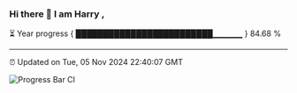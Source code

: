 ### Hi there 👋 I am Harry , 

⏳ Year progress { █████████████████████████▁▁▁▁▁ } 84.68 %

---

⏰ Updated on Tue, 05 Nov 2024 22:40:07 GMT

![Progress Bar CI](https://github.com/duykhang68/duykhang68/workflows/Progress%20Bar%20CI/badge.svg)
